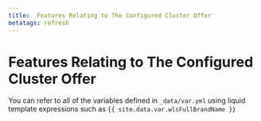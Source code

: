 ```yaml
---
title:  Features Relating to The Configured Cluster Offer
metatags: refresh
---
```


# Features Relating to The Configured Cluster Offer

You can refer to all of the variables defined in `_data/var.yml` using
liquid template expressions such as `{{ site.data.var.wlsFullBrandName }}`

